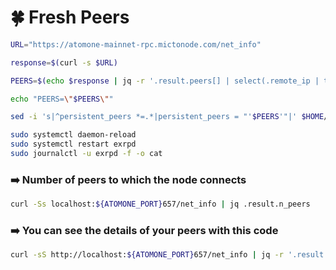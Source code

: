 # 🍀 Fresh Peers

```bash
URL="https://atomone-mainnet-rpc.mictonode.com/net_info"
```

```bash
response=$(curl -s $URL)
```

```bash
PEERS=$(echo $response | jq -r '.result.peers[] | select(.remote_ip | test("^[0-9]{1,3}(\\.[0-9]{1,3}){3}$")) | "\(.node_info.id)@\(.remote_ip):" + (.node_info.listen_addr | capture(":(?<port>[0-9]+)$").port)' | paste -sd "," -)
```

```bash
echo "PEERS=\"$PEERS\""
```

```bash
sed -i 's|^persistent_peers *=.*|persistent_peers = "'$PEERS'"|' $HOME/.atomone/config/config.toml
```

```bash
sudo systemctl daemon-reload
sudo systemctl restart exrpd
sudo journalctl -u exrpd -f -o cat
```

### ➡️ Number of peers to which the node connects

```bash
curl -Ss localhost:${ATOMONE_PORT}657/net_info | jq .result.n_peers
```

### ➡️ You can see the details of your peers with this code

```bash
curl -sS http://localhost:${ATOMONE_PORT}657/net_info | jq -r '.result.peers[] | "\(.node_info.id)@\(.remote_ip):\(.node_info.listen_addr)"' | awk -F ':' '{print $1":"$(NF)}'
```